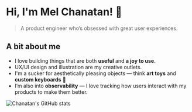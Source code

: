 
# Hi, I'm Mel Chanatan! 👋
> A product engineer who’s obsessed with great user experiences.

## A bit about me
-   I love building things that are both **useful** and **a joy to use**.
-   UX/UI design and illustration are my creative outlets.
-   I'm a sucker for aesthetically pleasing objects — think **art toys** and **custom keyboards** 🌟
-   I’m also into **observability** — I love tracking how users interact with my products to make them better.

![Chanatan's GitHub stats](https://github-readme-brown-seven.vercel.app/api?username=melchanatan)

<!---
melchanatan/melchanatan is a ✨ special ✨ repository because its `README.md` (this file) appears on your GitHub profile.
You can click the Preview link to take a look at your changes.
--->
